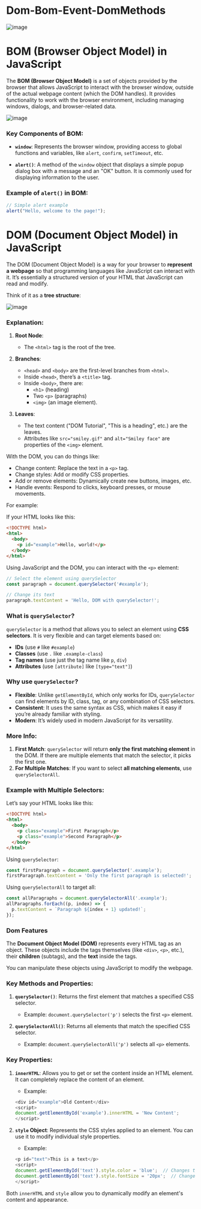 # Dom-Bom-Event-DomMethods

![image](https://github.com/user-attachments/assets/449e6603-158c-427d-acc5-ef7c98e7ed9f)


# BOM (Browser Object Model) in JavaScript

The **BOM (Browser Object Model)** is a set of objects provided by the browser that allows JavaScript to interact with the browser window, outside of the actual webpage content (which the DOM handles). It provides functionality to work with the browser environment, including managing windows, dialogs, and browser-related data.


![image](https://github.com/user-attachments/assets/4c2719af-1c08-43f6-88bb-05affdda6f80)


### Key Components of BOM:

- **`window`**: Represents the browser window, providing access to global functions and variables, like `alert`, `confirm`, `setTimeout`, etc.

- **`alert()`**: A method of the `window` object that displays a simple popup dialog box with a message and an "OK" button. It is commonly used for displaying information to the user.


### Example of `alert()` in BOM:

```javascript
// Simple alert example
alert("Hello, welcome to the page!");
```



#  DOM (Document Object Model) in JavaScript

The DOM (Document Object Model) is a way for your browser to **represent a webpage** so that programming languages like JavaScript can interact with it. It’s essentially a structured version of your HTML that JavaScript can read and modify.

Think of it as a **tree structure**:


![image](https://github.com/user-attachments/assets/4da278ec-0a9a-4721-9ded-a28439904584)



### Explanation:
1. **Root Node**:
   - The `<html>` tag is the root of the tree.

2. **Branches**:
   - `<head>` and `<body>` are the first-level branches from `<html>`.
   - Inside `<head>`, there’s a `<title>` tag.
   - Inside `<body>`, there are:
     - `<h1>` (heading)
     - Two `<p>` (paragraphs)
     - `<img>` (an image element).

3. **Leaves**:
   - The text content ("DOM Tutorial", "This is a heading", etc.) are the leaves.
   - Attributes like `src="smiley.gif"` and `alt="Smiley face"` are properties of the `<img>` element.


With the DOM, you can do things like:
- Change content: Replace the text in a `<p>` tag.
- Change styles: Add or modify CSS properties.
- Add or remove elements: Dynamically create new buttons, images, etc.
- Handle events: Respond to clicks, keyboard presses, or mouse movements.

For example:

If your HTML looks like this:
```html
<!DOCTYPE html>
<html>
  <body>
    <p id="example">Hello, world!</p>
  </body>
</html>
```

Using JavaScript and the DOM, you can interact with the `<p>` element:
```javascript
// Select the element using querySelector
const paragraph = document.querySelector('#example');

// Change its text
paragraph.textContent = 'Hello, DOM with querySelector!';

```

### What is `querySelector`?

`querySelector` is a method that allows you to select an element using **CSS selectors**. It is very flexible and can target elements based on:
- **IDs** (use `#` like `#example`)
- **Classes** (use `.` like `.example-class`)
- **Tag names** (use just the tag name like `p`, `div`)
- **Attributes** (use `[attribute]` like `[type="text"]`)

### Why use `querySelector`?

- **Flexible**: Unlike `getElementById`, which only works for IDs, `querySelector` can find elements by ID, class, tag, or any combination of CSS selectors.
- **Consistent**: It uses the same syntax as CSS, which makes it easy if you’re already familiar with styling.
- **Modern**: It’s widely used in modern JavaScript for its versatility.

### More Info:
1. **First Match**: `querySelector` will return **only the first matching element** in the DOM. If there are multiple elements that match the selector, it picks the first one.
2. **For Multiple Matches**: If you want to select **all matching elements**, use `querySelectorAll`.


### Example with Multiple Selectors:
Let’s say your HTML looks like this:
```html
<!DOCTYPE html>
<html>
  <body>
    <p class="example">First Paragraph</p>
    <p class="example">Second Paragraph</p>
  </body>
</html>
```

Using `querySelector`:
```javascript
const firstParagraph = document.querySelector('.example');
firstParagraph.textContent = 'Only the first paragraph is selected!';
```

Using `querySelectorAll` to target all:
```javascript
const allParagraphs = document.querySelectorAll('.example');
allParagraphs.forEach((p, index) => {
  p.textContent = `Paragraph ${index + 1} updated!`;
});
```

### Dom Features
The **Document Object Model (DOM)** represents every HTML tag as an object. These objects include the tags themselves (like `<div>`, `<p>`, etc.), their **children** (subtags), and the **text** inside the tags.

You can manipulate these objects using JavaScript to modify the webpage.

### Key Methods and Properties:
1. **`querySelector()`**: Returns the first element that matches a specified CSS selector.
   - Example: `document.querySelector('p')` selects the first `<p>` element.

2. **`querySelectorAll()`**: Returns all elements that match the specified CSS selector.
   - Example: `document.querySelectorAll('p')` selects all `<p>` elements.

### Key Properties:
1. **`innerHTML`**: Allows you to get or set the content inside an HTML element. It can completely replace the content of an element.
   - Example:
    ``` javascript
    <div id="example">Old Content</div>
    <script>
    document.getElementById('example').innerHTML = 'New Content';
    </script>
   ```

2. **`style` Object**: Represents the CSS styles applied to an element. You can use it to modify individual style properties.
     - Example:
    ``` javascript
    <p id="text">This is a text</p>
   <script>
   document.getElementById('text').style.color = 'blue';  // Changes text color to blue
   document.getElementById('text').style.fontSize = '20px';  // Changes font size to 20px
   </script>
   ```

Both `innerHTML` and `style` allow you to dynamically modify an element's content and appearance.
